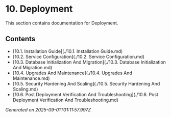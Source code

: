 # 10. Deployment

This section contains documentation for Deployment.

## Contents

- [10.1. Installation Guide](./10.1. Installation Guide.md)
- [10.2. Service Configuration](./10.2. Service Configuration.md)
- [10.3. Database Initialization And Migration](./10.3. Database Initialization And Migration.md)
- [10.4. Upgrades And Maintenance](./10.4. Upgrades And Maintenance.md)
- [10.5. Security Hardening And Scaling](./10.5. Security Hardening And Scaling.md)
- [10.6. Post Deployment Verification And Troubleshooting](./10.6. Post Deployment Verification And Troubleshooting.md)

*Generated on 2025-09-01T01:11:57.997Z*
